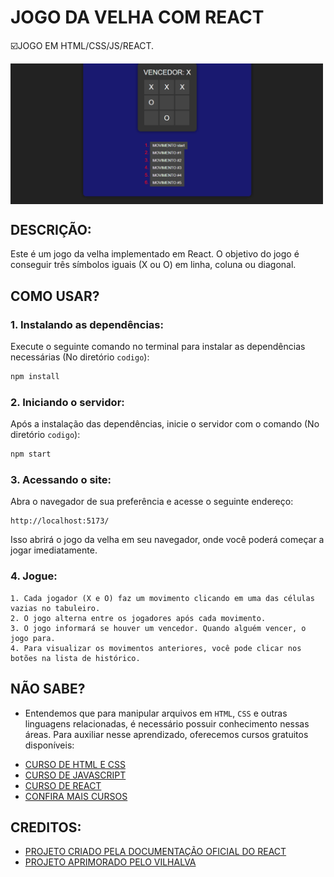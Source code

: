# JOGO DA VELHA COM REACT
☑️JOGO EM HTML/CSS/JS/REACT.

<img src="FOTO.png" align="center" width="500"> <br> 

## DESCRIÇÃO:
Este é um jogo da velha implementado em React. O objetivo do jogo é conseguir três símbolos iguais (X ou O) em linha, coluna ou diagonal.

## COMO USAR?
### 1. Instalando as dependências:
Execute o seguinte comando no terminal para instalar as dependências necessárias (No diretório `codigo`):
```bash
npm install
```

### 2. Iniciando o servidor:
Após a instalação das dependências, inicie o servidor com o comando (No diretório `codigo`):
```bash
npm start
```

### 3. Acessando o site:
Abra o navegador de sua preferência e acesse o seguinte endereço:
```
http://localhost:5173/
```

Isso abrirá o jogo da velha em seu navegador, onde você poderá começar a jogar imediatamente.

### 4. Jogue:
    1. Cada jogador (X e O) faz um movimento clicando em uma das células vazias no tabuleiro.
    2. O jogo alterna entre os jogadores após cada movimento.
    3. O jogo informará se houver um vencedor. Quando alguém vencer, o jogo para.
    4. Para visualizar os movimentos anteriores, você pode clicar nos botões na lista de histórico.

## NÃO SABE?
- Entendemos que para manipular arquivos em `HTML`, `CSS` e outras linguagens relacionadas, é necessário possuir conhecimento nessas áreas. Para auxiliar nesse aprendizado, oferecemos cursos gratuitos disponíveis:
* [CURSO DE HTML E CSS](https://github.com/VILHALVA/CURSO-DE-HTML-E-CSS)
* [CURSO DE JAVASCRIPT](https://github.com/VILHALVA/CURSO-DE-JAVASCRIPT)
* [CURSO DE REACT](https://github.com/VILHALVA/CURSO-DE-REACT)
* [CONFIRA MAIS CURSOS](https://github.com/VILHALVA?tab=repositories&q=+topic:CURSO)

## CREDITOS:
- [PROJETO CRIADO PELA DOCUMENTAÇÃO OFICIAL DO REACT](https://react.dev/learn/tutorial-tic-tac-toe)
- [PROJETO APRIMORADO PELO VILHALVA](https://github.com/VILHALVA)
